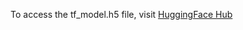 To access the tf_model.h5 file, visit [HuggingFace Hub](https://huggingface.co/AshArya/ITRLTrained/tree/main)
